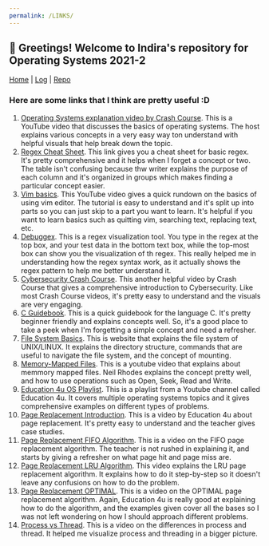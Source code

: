 ```yaml
---
permalink: /LINKS/
---
```


## 📍 Greetings! Welcome to Indira's repository for Operating Systems 2021-2

[Home](https://indiradr.github.io/os212/) | [Log](TXT/mylog.txt) | [Repo](https://github.com/indiradr/os212)

### Here are some links that I think are pretty useful :D

1. [Operating Systems explanation video by Crash Course](https://www.youtube.com/watch?v=26QPDBe-NB8). This is a YouTube video that discusses the basics of operating systems. 
The host explains various concepts in a very easy way ton understand with helpful visuals that help break down the topic.
2. [Regex Cheat Sheet](https://www.rexegg.com/regex-quickstart.html). This link gives you a cheat sheet for basic regex. It's pretty comprehensive and it helps when
I forget a concept or two. The table isn't confusing because thw writer explains the purpose of each column and it's organized in groups which makes finding
a particular concept easier.
3. [Vim basics](https://www.youtube.com/watch?v=ggSyF1SVFr4). This YouTube video gives a quick rundown on the basics of using vim editor. The tutorial is easy to understand and it's split up into parts so you can just skip to a part you want to learn. It's helpful if you want to learn basics such as quitting vim, searching text, replacing text, etc.
4. [Debuggex](https://www.debuggex.com/). This is a regex visualization tool. You type in the regex at the top box, and your test data in the bottom text box, while the top-most box can show you the visualization of th regex. This really helped me in understanding how the regex syntax work, as it actually shows the regex pattern to help me better understand it.
5. [Cybersecurity Crash Course](https://www.youtube.com/watch?v=bPVaOlJ6ln0). This another helpful video by Crash Course that gives a comprehensive introduction to Cybersecurity. Like most Crash Course videos, it's pretty easy to understand and the visuals are very engaging.
6. [C Guidebook](https://www.freecodecamp.org/news/the-c-beginners-handbook/). This is a quick guidebook for the language C. It's pretty beginner friendly and explains concepts well. So, it's a good place to take a peek when I'm forgetting a simple concept and need a refresher.
7. [File System Basics](https://www.tutorialspoint.com/unix/unix-file-system.htm). This is website that explains the file system of UNIX/LINUX. It explains the directory structure, commands that are useful to navigate the file system, and the concept of mounting.
8. [Memory-Mapped Files](https://www.youtube.com/watch?v=nPIhoJ6lKeQ). This is a youtube video that explains about memmory mapped files. Neil Rhodes explains the concept pretty well, and how to use operations such as Open, Seek, Read and Write.
9. [Education 4u OS Playlist](https://www.youtube.com/channel/UCKS34cSMNaXaySe2xgXH-3A/playlists). This is a playlist from a Youtube channel called Education 4u. It covers multiple operating systems topics and it gives comprehensive examples on different types of problems.
10. [Page Replacement Introduction](https://www.youtube.com/watch?v=6VOYx3-JOnM&list=PLrjkTql3jnm9U1tSPnPQWQGIGNkUwBFv-&index=25). This is a video by Education 4u about page replacement. It's pretty easy to understand and the teacher gives case studies.
11. [Page Replacement FIFO Algorithm](https://www.youtube.com/watch?v=16kaPQtYo28&list=PLrjkTql3jnm9U1tSPnPQWQGIGNkUwBFv-&index=26). This is a video on the FIFO page replacement algorithm. The teacher is not rushed in explaining it, and starts by giving a refresher on what page hit and page miss are. 
12. [Page Reolacement LRU Algorithm](https://www.youtube.com/watch?v=u23ROrlSK_g&list=PLrjkTql3jnm9U1tSPnPQWQGIGNkUwBFv-&index=27). This video explains the LRU page replacement algorithm. It explains how to do it step-by-step so it doesn't leave any confusions on how to do the problem.
13. [Page Reolacement OPTIMAL](https://www.youtube.com/watch?v=jeJIKKQcqpU&list=PLrjkTql3jnm9U1tSPnPQWQGIGNkUwBFv-&index=28). This is a video on the OPTIMAL page replacement algorithm. Again, Education 4u is really good at explaining how to do the algorithm, and the examples given cover all the bases so I was not left wondering on how I should approach different problems.
14. [Process vs Thread](https://www.youtube.com/watch?v=Dhf-DYO1K78). This is a video on the differences in process and thread. It helped me visualize process and threading in a bigger picture.


